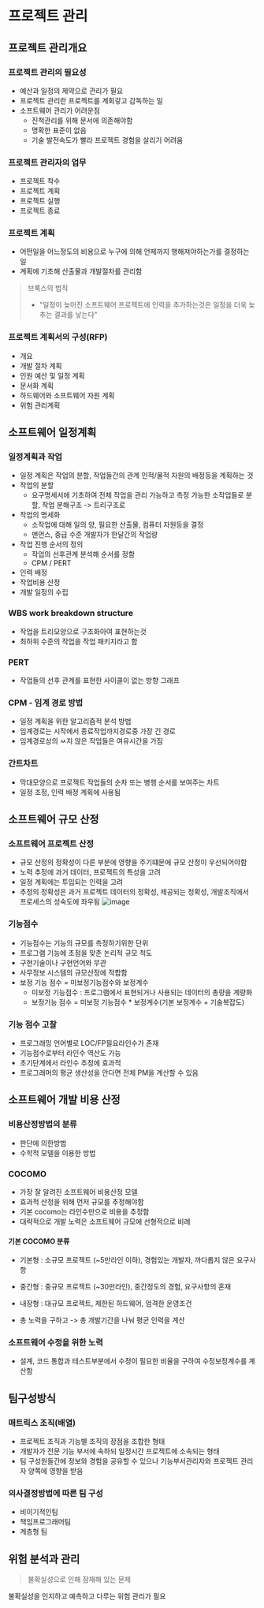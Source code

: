 # 프로젝트 관리

## 프로젝트 관리개요
### 프로젝트 관리의 필요성
- 예산과 일정의 제약으로 관리가 필요
- 프로젝트 관리란 프로젝트를 계회갛고 감독하는 일
- 소프트웨어 관리가 어려운점
  - 진척관리를 위해 문서에 의존해야함
  - 명확한 표준이 없음
  - 기술 발전속도가 빨라 프로젝트 경험을 살리기 어려움

### 프로젝트 관리자의 업무
- 프로젝트 착수
- 프로젝트 계획
- 프로젝트 실행
- 프로젝트 종료

### 프로젝트 계획
- 어떤일을 어느정도의 비용으로 누구에 의해 언제까지 행해져야하는가를 결정하는 일
- 계획에 기초해 산출물과 개발절차를 관리함

> 브룩스의 법칙
> - "일정이 늦어진 소프트웨어 프로젝트에 인력을 추가하는것은 일정을 더욱 늦추는 결과를 낳는다"

### 프로젝트 계획서의 구성(RFP)
- 개요
- 개발 절차 계획
- 인원 예산 및 일정 계획
- 문서화 계획
- 하드웨어와 소프트웨어 자원 계획
- 위험 관리계획

## 소프트웨어 일정계획
### 일정계획과 작업
- 일정 계획은 작업의 분할, 작업들간의 관계 인적/물적 자원의 배정등을 계획하는 것
- 작업의 분할
  - 요구명세서에 기초하여 전체 작업을 관리 가능하고 측정 가능한 소작업들로 분할, 작업 분해구조 -> 트리구조로
- 작업의 명세화
  - 소작업에 대해 일의 양, 필요한 산출물, 컴퓨터 자원등을 결정
  - 맨먼스, 중급 수준 개발자가 한달간의 작업량
- 작업 진행 순서의 정의
  - 작업의 선후관계 분석해 순서를 정함
  - CPM / PERT
- 인력 배정
- 작업비용 산정
- 개발 일정의 수립

### WBS work breakdown structure
- 작업을 트리모양으로 구조화아여 표현하는것
- 최하위 수준의 작업을 작업 패키지라고 함

### PERT
- 작업들의 선후 관계를 표현한 사이클이 없는 방향 그래프

### CPM - 임계 경로 방법
- 일정 계획을 위한 알고리즘적 분석 방법
- 임계경로는 시작에서 종료작업까지경로중 가장 긴 경로
- 임계경로상의 ㅆ지 않은 작업들은 여유시간을 가짐

### 간트차트
- 막대모양으로 프로젝트 작업들의 순차 또는 병행 순서를 보여주는 차트
- 일정 조정, 인력 배정 계획에 사용됨

## 소프트웨어 규모 산정
### 소프트웨어 프로젝트 산정
- 규모 산정의 정확성이 다른 부분에 영향을 주기떄문에 규모 산정이 우선되어야함
- 노력 추정에 과거 데이터, 프로젝트의 특성을 고려
- 일정 계획에는 투입되는 인력을 고려
- 추정의 정확성은 과거 프로젝트 데이터의 정확성, 제공되는 정확성, 개발조직에서 프로세스의 성숙도에 좌우됨
![image](https://github.com/jinia91/TIL/assets/85499582/307b3fe3-9819-4dbf-8b35-d5b89f800ea9)


### 기능점수
- 기능점수는 기능의 규모를 측정하기위한 단위
- 프로그램 기능에 초점을 맞춘 논리적 규모 척도
- 구현기술이나 구현언어와 무관
- 사무정보 시스템의 규모산정에 적합함
- 보정 기능 점수 = 미보정기능점수와 보정계수
  - 미보정 기능점수 : 프로그램에서 표현되거나 사용되는 데이터의 총량을 계량화
  - 보정기능 점수 = 미보정 기능점수 * 보정계수(기본 보정계수 + 기술복잡도)

### 기능 점수 고찰
- 프로그래밍 언어별로 LOC/FP필요라인수가 존재
- 기능점수로부터 라인수 역산도 가능
- 초기단계에서 라인수 추정에 효과적
- 프로그래머의 평균 생산성을 안다면 전체 PM을 계산할 수 있음

## 소프트웨어 개발 비용 산정
### 비용산정방법의 분류
- 판단에 의한방법
- 수학적 모델을 이용한 방법

### COCOMO
- 가장 잘 알려진 소프트웨어 비용산정 모델
- 효과적 산정을 위해 먼저 규모를 추정해야함
- 기본 cocomo는 라인수만으로 비용을 추정함
- 대략적으로 개발 노력은 소프트웨어 규모에 선형적으로 비례

#### 기본 COCOMO 분류
- 기본형 : 소규모 프로젝트 (~5만라인 이하), 경험있는 개발자, 까다롭지 않은 요구사항
- 중간형 : 중규모 프로젝트 (~30만라인), 중간정도의 경험, 요구사항의 혼재
- 내장형 : 대규모 프로젝트, 제한된 하드웨어, 엄격한 운영조건

- 총 노력을 구하고 -> 총 개발기간을 나눠 평균 인력을 계산

### 소프트웨어 수정을 위한 노력
- 설계, 코드 통합과 테스트부분에서 수정이 필요한 비율을 구하여 수정보정계수를 계산함

## 팀구성방식
### 매트릭스 조직(배열)
- 프로젝트 조직과 기능별 조직의 장점을 조합한 형태
- 개발자가 전문 기능 부서에 속하되 일정시간 프로젝트에 소속되는 형태
- 팀 구성원들간에 정보와 경험을 공유할 수 있으나 기능부서관리자와 프로젝트 관리자 양쪽에 영향을 받음

### 의사결정방법에 따른 팀 구성
- 비이기적인팀
- 책임프로그래머팀
- 계층형 팀

## 위험 분석과 관리
> 불확실성으로 인해 잠재해 있는 문제

불확실성을 인지하고 예측하고 다루는 위험 관리가 필요
